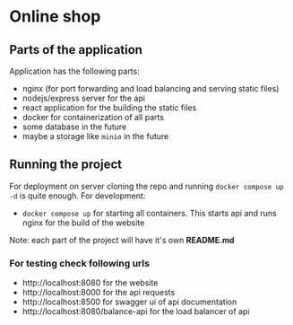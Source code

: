 # Online shop

## Parts of the application

Application has the following parts:

-   nginx (for port forwarding and load balancing and serving static files)
-   nodejs/express server for the api
-   react application for the building the static files
-   docker for containerization of all parts
-   some database in the future
-   maybe a storage like `minio` in the future

## Running the project

For deployment on server cloning the repo and running `docker compose up -d` is quite enough.
For development:

-   `docker compose up` for starting all containers. This starts api and runs nginx for the build of the website

Note: each part of the project will have it's own **README.md**

### For testing check following urls

-   http://localhost:8080 for the website
-   http://localhost:8000 for the api requests
-   http://localhost:8500 for swagger ui of api documentation
-   http://localhost:8080/balance-api for the load balancer of api
